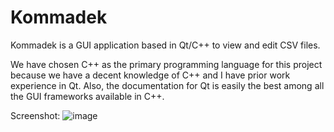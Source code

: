 # Kommadek

Kommadek is a GUI application based in Qt/C++ to view and edit CSV files.

We have chosen C++ as the primary programming language for this project because we have a decent knowledge of C++ and I have prior work experience in Qt. Also, the documentation for Qt is easily the best among all the GUI frameworks available in C++.

Screenshot:
![image](https://user-images.githubusercontent.com/16334561/222867975-ff38437a-8003-4d2f-bda7-2d264d1e76cb.png)
